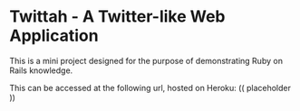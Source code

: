 # Twittah - A Twitter-like Web Application

This is a mini project designed for the purpose of demonstrating Ruby on Rails knowledge.

This can be accessed at the following url, hosted on Heroku: (( placeholder ))
